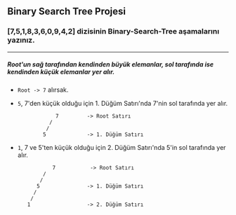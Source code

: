 ## Binary Search Tree Projesi
### [7,5,1,8,3,6,0,9,4,2] dizisinin Binary-Search-Tree aşamalarını yazınız.
***
##### Root'un sağ tarafından kendinden büyük elemanlar, sol tarafında ise kendinden küçük elemanlar yer alır.
- ```Root -> 7``` alırsak.
-  ```5```, 7'den küçük olduğu için 1. Düğüm Satırı'nda 7'nin sol tarafında yer alır.

                   7         -> Root Satırı
                 /
                /
               5             -> 1. Düğüm Satırı
               
- ```1```, 7 ve 5'ten küçük olduğu için  2. Düğüm Satırı'nda 5'in sol tarafında yer alır.  

                 7           -> Root Satırı
              /
             /
            5               -> 1. Düğüm Satırı
           /
          /
         1                  -> 2. Düğüm Satırı
